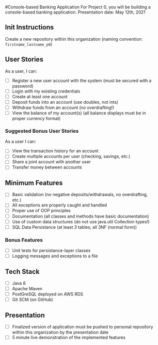 #Console-based Banking Application
For Project 0, you will be building a console-based banking application. Presentation date: May 12th, 2021
## Init Instructions
Create a new repository within this organization (naming convention: `firstname_lastname_p0`)
## User Stories
As a user, I can:
- [ ] Register a new user account with the system (must be secured with a password)
- [ ] Login with my existing credentials
- [ ] Create at least one account
- [ ] Deposit funds into an account (use doubles, not ints)
- [ ] Withdraw funds from an account (no overdrafting!)
- [ ] View the balance of my account(s) (all balance displays must be in proper currency format)
### Suggested Bonus User Stories
As a user I can:
- [ ] View the transaction history for an account
- [ ] Create multiple accounts per user (checking, savings, etc.)
- [ ] Share a joint account with another user
- [ ] Transfer money between accounts
## Minimum Features
- [ ] Basic validation (no negative deposits/withdrawals, no overdrafting, etc.)
- [ ] All exceptions are properly caught and handled
- [ ] Proper use of OOP principles
- [ ] Documentation (all classes and methods have basic documentation)
- [ ] Use of custom data structures (do not use java.util Collection types!)
- [ ] SQL Data Persistance (at least 3 tables; all 3NF (normal form))
### Bonus Features
- [ ] Unit tests for persistance-layer classes
- [ ] Logging messages and exceptions to a file
## Tech Stack
- [ ] Java 8
- [ ] Apache Maven
- [ ] PostGreSQL deployed on AWS RDS
- [ ] Git SCM (on GitHub)
## Presentation
- [ ] Finalized version of application must be pushed to personal repository within this organization by the presentation date
- [ ] 5 minute live demonstration of the implemented features